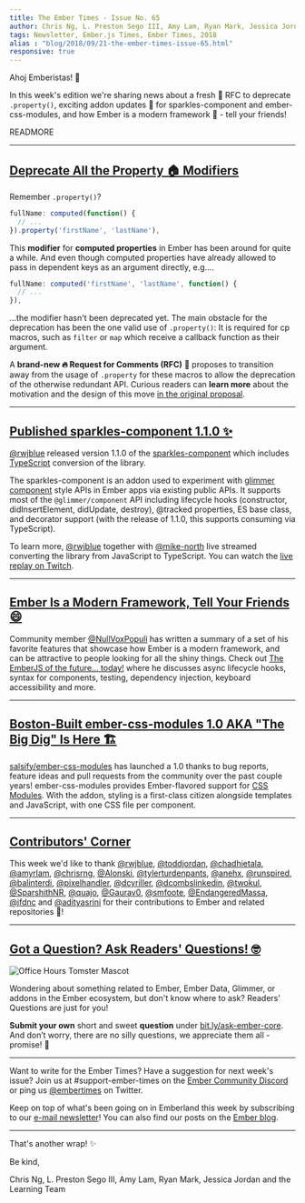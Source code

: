 ```yaml
---
title: The Ember Times - Issue No. 65
author: Chris Ng, L. Preston Sego III, Amy Lam, Ryan Mark, Jessica Jordan
tags: Newsletter, Ember.js Times, Ember Times, 2018
alias : "blog/2018/09/21-the-ember-times-issue-65.html"
responsive: true
---
```


Ahoj Emberistas! 🐹

In this week's edition we're sharing news about a fresh 🥒  RFC to deprecate `.property()`, exciting addon updates 🚀 for sparkles-component and ember-css-modules, and how Ember is a modern framework 🎉 - tell your friends!

READMORE

---

## [Deprecate All the Property 🏠 Modifiers ](https://github.com/emberjs/rfcs/pull/375)

Remember `.property()`?

```js
fullName: computed(function() {
  // ...
}).property('firstName', 'lastName'),
```

This **modifier** for **computed properties** in Ember has been around for quite a while.
And even though computed properties have already allowed to pass in dependent keys as an argument directly, e.g....

```js
fullName: computed('firstName', 'lastName', function() {
  // ...
}),
```

...the modifier hasn't been deprecated yet. The main obstacle for the deprecation has been
the one valid use of `.property()`: It is required for cp macros, such as `filter` or `map` which receive a callback function as their argument.

A **brand-new 🔥 Request for Comments (RFC)** 🚒 proposes to transition away from the usage of `.property` for these macros to allow the deprecation of the otherwise redundant API. Curious readers can **learn more** about the motivation and the design of this move [in the original proposal](https://github.com/pzuraq/emberjs-rfcs/blob/deprecate-computed-property-modifier/text/0000-deprecate-computed-property-modifier.md).

---

## [Published sparkles-component 1.1.0 ✨](https://twitter.com/rwjblue/status/1042162296854925314)

[@rwjblue](https://github.com/rwjblue) released version 1.1.0 of the [sparkles-component](https://github.com/rwjblue/sparkles-component) which includes [TypeScript](https://www.typescriptlang.org/) conversion of the library.

<!--alex ignore hooks destroy-->
The sparkles-component is an addon used to experiment with [glimmer component](https://github.com/glimmerjs/glimmer.js/tree/master/packages/%40glimmer/component) style APIs in Ember apps via existing public APIs. It supports most of the `@glimmer/component` API including lifecycle hooks (constructor, didInsertElement, didUpdate, destroy), @tracked properties, ES base class, and decorator support (with the release of 1.1.0, this supports consuming via TypeScript).

To learn more, [@rwjblue](https://github.com/rwjblue) together with [@mike-north](https://github.com/mike-north) live streamed converting the library from JavaScript to TypeScript. You can watch the [live replay on Twitch](https://www.twitch.tv/videos/311556611).

---

## [Ember Is a Modern Framework, Tell Your Friends 😄](https://dev.to/nullvoxpopuli/the-emberjs-of-the-future-today-12c)

<!--alex ignore hooks destroy-->
Community member [@NullVoxPopuli](https://github.com/NullVoxPopuli) has written a summary of a set of his favorite features that showcase how Ember is a modern framework, and can be attractive to people looking for all the shiny things. Check out [The EmberJS of the future... today!](https://dev.to/nullvoxpopuli/the-emberjs-of-the-future-today-12c) where he discusses async lifecycle hooks, syntax for components, testing, dependency injection, keyboard accessibility and more.

---

## [Boston-Built ember-css-modules 1.0 AKA "The Big Dig" Is Here 🏗](https://twitter.com/__dfreeman/status/1042837440417988610)

[salsify/ember-css-modules](https://github.com/salsify/ember-css-modules) has launched a 1.0 thanks to bug reports, feature ideas and pull requests from the community over the past couple years! ember-css-modules provides Ember-flavored support for [CSS Modules](https://github.com/css-modules/css-modules). With the addon, styling is a first-class citizen alongside templates and JavaScript, with one CSS file per component.

---

## [Contributors' Corner](https://guides.emberjs.com/release/contributing/repositories/)

<p>This week we'd like to thank <a href="https://github.com/rwjblue" target="gh-user">@rwjblue</a>, <a href="https://github.com/toddjordan" target="gh-user">@toddjordan</a>, <a href="https://github.com/chadhietala" target="gh-user">@chadhietala</a>, <a href="https://github.com/amyrlam" target="gh-user">@amyrlam</a>, <a href="https://github.com/chrisrng" target="gh-user">@chrisrng</a>, <a href="https://github.com/Alonski" target="gh-user">@Alonski</a>, <a href="https://github.com/tylerturdenpants" target="gh-user">@tylerturdenpants</a>, <a href="https://github.com/anehx" target="gh-user">@anehx</a>, <a href="https://github.com/runspired" target="gh-user">@runspired</a>, <a href="https://github.com/balinterdi" target="gh-user">@balinterdi</a>, <a href="https://github.com/pixelhandler" target="gh-user">@pixelhandler</a>, <a href="https://github.com/dcyriller" target="gh-user">@dcyriller</a>, <a href="https://github.com/dcombslinkedin" target="gh-user">@dcombslinkedin</a>, <a href="https://github.com/twokul" target="gh-user">@twokul</a>, <a href="https://github.com/SparshithNR" target="gh-user">@SparshithNR</a>, <a href="https://github.com/quajo" target="gh-user">@quajo</a>, <a href="https://github.com/Gaurav0" target="gh-user">@Gaurav0</a>, <a href="https://github.com/smfoote" target="gh-user">@smfoote</a>, <a href="https://github.com/EndangeredMassa" target="gh-user">@EndangeredMassa</a>, <a href="https://github.com/jfdnc" target="gh-user">@jfdnc</a> and <a href="https://github.com/adityasrini" target="gh-user">@adityasrini</a> for their contributions to Ember and related repositories 💖!</p>

---

## [Got a Question? Ask Readers' Questions! 🤓](https://docs.google.com/forms/d/e/1FAIpQLScqu7Lw_9cIkRtAiXKitgkAo4xX_pV1pdCfMJgIr6Py1V-9Og/viewform)

<div class="blog-row">
  <img class="float-right small transparent padded" alt="Office Hours Tomster Mascot" title="Readers' Questions" src="/images/tomsters/officehours.png" />

  <p>Wondering about something related to Ember, Ember Data, Glimmer, or addons in the Ember ecosystem, but don't know where to ask? Readers’ Questions are just for you!</p>

<p><strong>Submit your own</strong> short and sweet <strong>question</strong> under <a href="https://bit.ly/ask-ember-core" target="rq">bit.ly/ask-ember-core</a>. And don’t worry, there are no silly questions, we appreciate them all - promise! 🤞</p>

</div>

---

Want to write for the Ember Times? Have a suggestion for next week's issue? Join us at #support-ember-times on the [Ember Community Discord](https://discordapp.com/invite/zT3asNS) or ping us [@embertimes](https://twitter.com/embertimes) on Twitter.

Keep on top of what's been going on in Emberland this week by subscribing to our [e-mail newsletter](https://the-emberjs-times.ongoodbits.com/)! You can also find our posts on the [Ember blog](https://emberjs.com/blog/tags/newsletter.html).

---


That's another wrap! ✨

Be kind,

Chris Ng, L. Preston Sego III, Amy Lam, Ryan Mark, Jessica Jordan and the Learning Team
